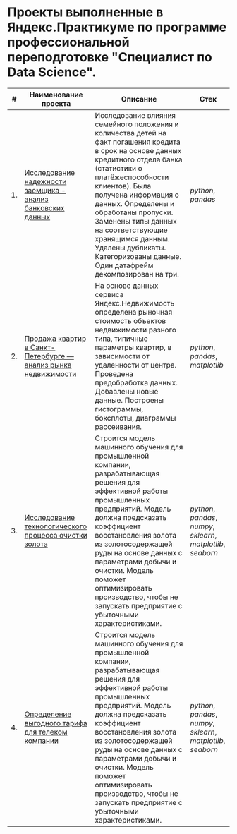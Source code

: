 # Проекты выполненные в Яндекс.Практикуме по программе профессиональной переподготовке "Специалист по Data Science".
                             
| #    | Наименование проекта                | Описание                                                     | Стек                                                         |
| ---- | ------------------------------------------------------------ | ------------------------------------------------------------ | ------------------------------------------------------------ |
| 1.   | [Исследование надежности заемщика - анализ банковских данных](https://github.com/Novikova-EA/yandex_praktikum_projects/tree/main/Analysis%20of%20bank%20data) | Исследование влияния семейного положения и количества детей на факт погашения кредита в срок на основе данных кредитного отдела банка (статистики о платёжеспособности клиентов). Была получена информация о данных. Определены и обработаны пропуски. Заменены типы данных на соответствующие хранящимся данным. Удалены дубликаты. Категоризованы данные. Один датафрейм декомпозирован на три. | *python*, *pandas*       |
| 2.   | [Продажа квартир в Санкт-Петербурге — анализ рынка недвижимости](https://github.com/Novikova-EA/yandex_praktikum_projects/tree/main/Analysis_of_real_estate) | На основе данных сервиса Яндекс.Недвижимость определена рыночная стоимость объектов недвижимости разного типа, типичные параметры квартир, в зависимости от удаленности от центра. Проведена предобработка данных. Добавлены новые данные. Построены гистограммы, боксплоты, диаграммы рассеивания. | *python*, *pandas*,  *matplotlib*     |
| 3.   | [Исследование технологического процесса очистки золота](https://github.com/Novikova-EA/yandex_praktikum_projects/tree/main/Gold%20Recovery) | Строится модель машинного обучения для промышленной компании, разрабатывающая решения для эффективной работы промышленных предприятий. Модель должна предсказать коэффициент восстановления золота из золотосодержащей руды на основе данных с параметрами добычи и очистки. Модель поможет оптимизировать производство, чтобы не запускать предприятие с убыточными характеристиками. | *python*, *pandas*, *numpy*, *sklearn*, *matplotlib*, *seaborn* |
| 4.   | [Определение выгодного тарифа для телеком компании](https://github.com/Novikova-EA/yandex_praktikum_projects/tree/main/Gold%20Recovery) | Строится модель машинного обучения для промышленной компании, разрабатывающая решения для эффективной работы промышленных предприятий. Модель должна предсказать коэффициент восстановления золота из золотосодержащей руды на основе данных с параметрами добычи и очистки. Модель поможет оптимизировать производство, чтобы не запускать предприятие с убыточными характеристиками. | *python*, *pandas*, *numpy*, *sklearn*, *matplotlib*, *seaborn* |
